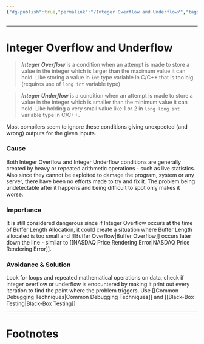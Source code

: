 ```yaml
---
{"dg-publish":true,"permalink":"/Integer Overflow and Underflow/","tags":["Academics","CyberSec","Software-Development"]}
---
```



---
# Integer Overflow and Underflow
> ***Integer Overflow*** is a condition when an attempt is made to store a value in the integer which is larger than the maximum value it can hold. Like storing a value in `int` type variable in C/C++ that is too big (requires use of `long int` variable type)

> ***Integer Underflow*** is a condition when an attempt is made to store a value in the integer which is smaller than the minimum value it can hold. Like holding a very small value like 1 or 2 in `long long int` variable type in C/C++.

Most compilers seem to ignore these conditions giving unexpected (and wrong) outputs for the given inputs.

### Cause
Both Integer Overflow and Integer Underflow conditions are generally created by heavy or repeated arithmetic operations - such as live statistics.
Also since they cannot be exploited to damage the program, system or any server, there have been no efforts made to try and fix it. The problem being undetectable after it happens and being difficult to spot only makes it worse.

### Importance
It is still considered dangerous since if Integer Overflow occurs at the time of Buffer Length Allocation, it could create a situation where Buffer Length allocated is too small and [[Buffer Overflow\|Buffer Overflow]] occurs later down the line - similar to [[NASDAQ Price Rendering Error\|NASDAQ Price Rendering Error]].

### Avoidance & Solution
Look for loops and repeated mathematical operations on data, check if integer overflow or underflow is enocuntered by making it print out every iteration to find the point where the problem triggers. Use [[Common Debugging Techniques\|Common Debugging Techniques]] and [[Black-Box Testing\|Black-Box Testing]]

---
# Footnotes